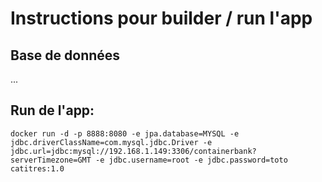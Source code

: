 
# Instructions pour builder / run l'app

## Base de données
...

## Run de l'app:
    docker run -d -p 8888:8080 -e jpa.database=MYSQL -e jdbc.driverClassName=com.mysql.jdbc.Driver -e jdbc.url=jdbc:mysql://192.168.1.149:3306/containerbank?serverTimezone=GMT -e jdbc.username=root -e jdbc.password=toto catitres:1.0
